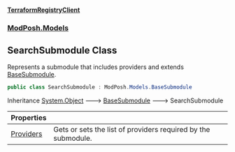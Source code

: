 #### [TerraformRegistryClient](index.md 'index')
### [ModPosh.Models](ModPosh.Models.md 'ModPosh.Models')

## SearchSubmodule Class

Represents a submodule that includes providers and extends [BaseSubmodule](ModPosh.Models.BaseSubmodule.md 'ModPosh.Models.BaseSubmodule').

```csharp
public class SearchSubmodule : ModPosh.Models.BaseSubmodule
```

Inheritance [System.Object](https://docs.microsoft.com/en-us/dotnet/api/System.Object 'System.Object') &#129106; [BaseSubmodule](ModPosh.Models.BaseSubmodule.md 'ModPosh.Models.BaseSubmodule') &#129106; SearchSubmodule

| Properties | |
| :--- | :--- |
| [Providers](ModPosh.Models.SearchSubmodule.Providers.md 'ModPosh.Models.SearchSubmodule.Providers') | Gets or sets the list of providers required by the submodule. |
